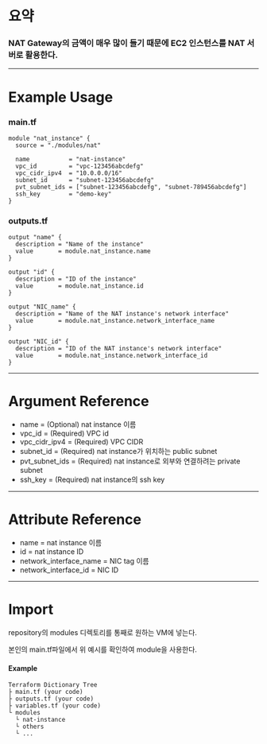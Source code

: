 # 요약

### NAT Gateway의 금액이 매우 많이 들기 때문에 EC2 인스턴스를 NAT 서버로 활용한다.

- - -

# Example Usage

### main.tf
``` 
module "nat_instance" {
  source = "./modules/nat"

  name           = "nat-instance"
  vpc_id         = "vpc-123456abcdefg"
  vpc_cidr_ipv4  = "10.0.0.0/16"
  subnet_id      = "subnet-123456abcdefg"
  pvt_subnet_ids = ["subnet-123456abcdefg", "subnet-789456abcdefg"]
  ssh_key        = "demo-key"
}
```

### outputs.tf
``` 
output "name" {
  description = "Name of the instance"
  value       = module.nat_instance.name
}

output "id" {
  description = "ID of the instance"
  value       = module.nat_instance.id
}

output "NIC_name" {
  description = "Name of the NAT instance's network interface"
  value       = module.nat_instance.network_interface_name
}

output "NIC_id" {
  description = "ID of the NAT instance's network interface"
  value       = module.nat_instance.network_interface_id
}
```

- - -

# Argument Reference

- name           = (Optional) nat instance 이름
- vpc_id         = (Required) VPC id
- vpc_cidr_ipv4  = (Required) VPC CIDR
- subnet_id      = (Required) nat instance가 위치하는 public subnet
- pvt_subnet_ids = (Required) nat instance로 외부와 연결하려는 private subnet
- ssh_key        = (Required) nat instance의 ssh key

- - -

# Attribute Reference

- name                      = nat instance 이름
- id                        = nat instance ID
- network_interface_name    = NIC tag 이름
- network_interface_id      = NIC ID

- - -

# Import

repository의 modules 디렉토리를 통째로 원하는 VM에 넣는다. 

본인의 main.tf파일에서 위 예시를 확인하여 module을 사용한다.

#### Example
```
Terraform Dictionary Tree
├ main.tf (your code)
├ outputs.tf (your code)
├ variables.tf (your code)
└ modules 
  └ nat-instance
  └ others
  └ ...
```